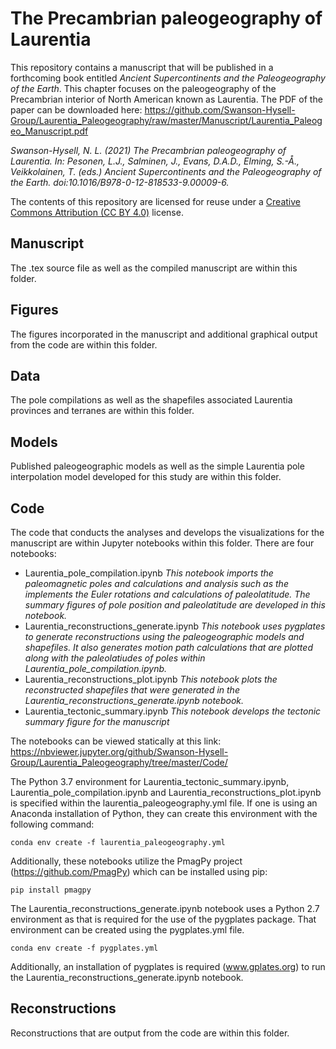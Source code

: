 # The Precambrian paleogeography of Laurentia

This repository contains a manuscript that will be published in a forthcoming book entitled *Ancient Supercontinents and the Paleogeography of the Earth*. This chapter focuses on the paleogeography of the Precambrian interior of North American known as Laurentia. The PDF of the paper can be downloaded here: https://github.com/Swanson-Hysell-Group/Laurentia_Paleogeography/raw/master/Manuscript/Laurentia_Paleogeo_Manuscript.pdf

*Swanson-Hysell, N. L. (2021) The Precambrian paleogeography of Laurentia. In: Pesonen, L.J., Salminen, J., Evans, D.A.D., Elming, S.-Å., Veikkolainen, T. (eds.) Ancient Supercontinents and the Paleogeography of the Earth. doi:10.1016/B978-0-12-818533-9.00009-6.*

The contents of this repository are licensed for reuse under a [Creative Commons Attribution (CC BY 4.0)](http://creativecommons.org/licenses/by/4.0/) license.

## Manuscript

The .tex source file as well as the compiled manuscript are within this folder.

## Figures

The figures incorporated in the manuscript and additional graphical output from the code are within this folder.

## Data

The pole compilations as well as the shapefiles associated Laurentia provinces and terranes are within this folder.

## Models

Published paleogeographic models as well as the simple Laurentia pole interpolation model developed for this study are within this folder.

## Code

The code that conducts the analyses and develops the visualizations for the manuscript are within Jupyter notebooks within this folder. There are four notebooks:
- Laurentia_pole_compilation.ipynb *This notebook imports the paleomagnetic poles and calculations and analysis such as the implements the Euler rotations and calculations of paleolatitude. The summary figures of pole position and paleolatitude are developed in this notebook.*
- Laurentia_reconstructions_generate.ipynb *This notebook uses pygplates to generate reconstructions using the paleogeographic models and shapefiles. It also generates motion path calculations that are plotted along with the paleolatiudes of poles within Laurentia_pole_compilation.ipynb.*
- Laurentia_reconstructions_plot.ipynb *This notebook plots the reconstructed shapefiles that were generated in the Laurentia_reconstructions_generate.ipynb notebook.*
- Laurentia_tectonic_summary.ipynb *This notebook develops the tectonic summary figure for the manuscript*

The notebooks can be viewed statically at this link: https://nbviewer.jupyter.org/github/Swanson-Hysell-Group/Laurentia_Paleogeography/tree/master/Code/

The Python 3.7 environment for Laurentia_tectonic_summary.ipynb, Laurentia_pole_compilation.ipynb and 	Laurentia_reconstructions_plot.ipynb is specified within the laurentia_paleogeography.yml file. If one is using an Anaconda installation of Python, they can create this environment with the following command: 

```conda env create -f laurentia_paleogeography.yml```

Additionally, these notebooks utilize the PmagPy project (https://github.com/PmagPy) which can be installed using pip:

```pip install pmagpy```

The Laurentia_reconstructions_generate.ipynb notebook uses a Python 2.7 environment as that is required for the use of the pygplates package. That environment can be created using the pygplates.yml file.

```conda env create -f pygplates.yml```

Additionally, an installation of pygplates is required (www.gplates.org) to run the Laurentia_reconstructions_generate.ipynb notebook.

## Reconstructions

Reconstructions that are output from the code are within this folder.
